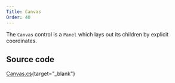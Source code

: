 ```yaml
---
Title: Canvas
Order: 40
---
```

The `Canvas` control is a `Panel` which lays out its children by explicit coordinates.

## Source code
[Canvas.cs](https://github.com/AvaloniaUI/Avalonia/blob/master/src/Avalonia.Controls/Canvas.cs){target="_blank"}
